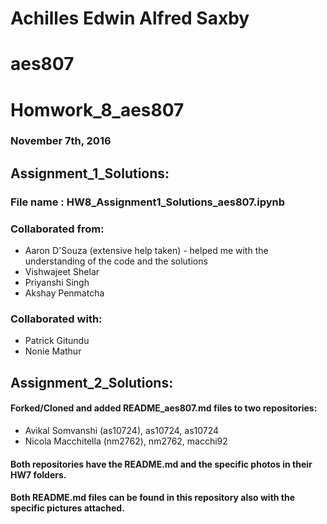 # Achilles Edwin Alfred Saxby
# aes807
# Homwork_8_aes807
### November 7th, 2016

## Assignment_1_Solutions:
### File name : HW8_Assignment1_Solutions_aes807.ipynb
### Collaborated from:
  - Aaron D'Souza (extensive help taken) - helped me with the understanding of the code and the solutions
  - Vishwajeet Shelar
  - Priyanshi Singh
  - Akshay Penmatcha

### Collaborated with:
  - Patrick Gitundu
  - Nonie Mathur

## Assignment_2_Solutions:
#### Forked/Cloned and added README_aes807.md files to two repositories:
  - Avikal Somvanshi (as10724), as10724, as10724
  - Nicola Macchitella (nm2762), nm2762, macchi92 

#### Both repositories have the README.md and the specific photos in their HW7 folders.
#### Both README.md files can be found in this repository also with the specific pictures attached.
